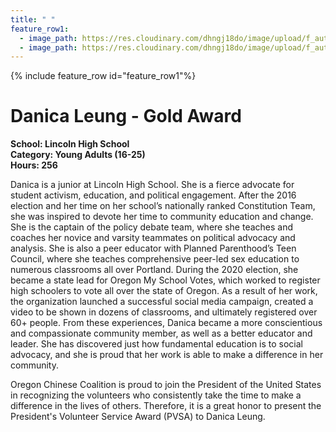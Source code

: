 ```yaml
---
title: " "
feature_row1:
  - image_path: https://res.cloudinary.com/dhngj18do/image/upload/f_auto,q_auto/v1/images/pvsa/2020_danica_leung
  - image_path: https://res.cloudinary.com/dhngj18do/image/upload/f_auto,q_auto/v1/images/activities/year_2020
---
```


{% include feature_row id="feature_row1"%}

# Danica Leung - Gold Award

**School: Lincoln High School**  
**Category: Young Adults (16-25)**  
**Hours: 256**  

Danica is a junior at Lincoln High School. She is a fierce advocate for student activism, education, and political engagement. After the 2016 election and her time on her school’s nationally ranked Constitution Team, she was inspired to devote her time to community education and change. She is the captain of the policy debate team, where she teaches and coaches her novice and varsity teammates on political advocacy and analysis. She is also a peer educator with Planned Parenthood’s Teen Council, where she teaches comprehensive peer-led sex education to  numerous classrooms all over Portland. During the 2020 election, she became a state lead for Oregon My School Votes, which worked to register high schoolers to vote all over the state of Oregon. As a result of her work, the organization launched a successful social media campaign, created a video to be shown in dozens of classrooms, and ultimately registered over 60+ people. From these experiences, Danica became a more conscientious and compassionate community member, as well as a better educator and leader. She has discovered just how fundamental education is to social advocacy, and she is proud that her work is able to make a difference in her community.

Oregon Chinese Coalition is proud to join the President of the United States in recognizing the volunteers who consistently take the time to make a difference in the lives of others. Therefore, it is a great honor to present the President's Volunteer Service Award (PVSA) to Danica Leung.
